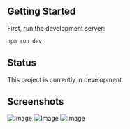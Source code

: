 ## Getting Started

First, run the development server:

```bash
npm run dev
```


## Status

This project is currently in development.

## Screenshots
![Image](https://github.com/user-attachments/assets/3192bea8-e0f2-4e56-ad7a-4e072fc4c1d2)
![Image](https://github.com/user-attachments/assets/d562cc31-11d7-444d-9f1f-367193737fc0)
![Image](https://github.com/user-attachments/assets/d4730e85-532a-473b-8fc9-47cb06c07632)